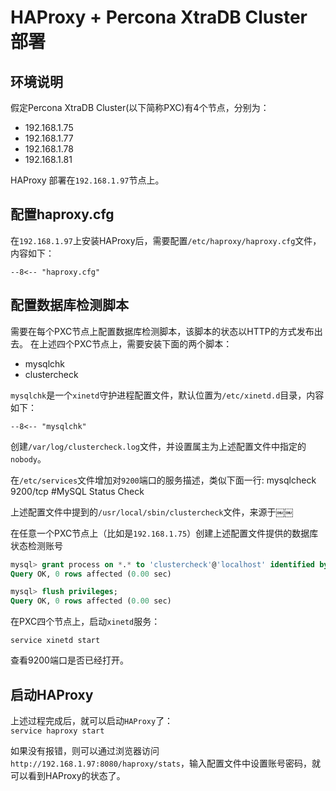 # HAProxy + Percona XtraDB Cluster 部署

## 环境说明

假定Percona XtraDB Cluster(以下简称PXC)有4个节点，分别为：  

- 192.168.1.75
- 192.168.1.77
- 192.168.1.78
- 192.168.1.81

HAProxy 部署在`192.168.1.97`节点上。

## 配置haproxy.cfg

在`192.168.1.97`上安装HAProxy后，需要配置`/etc/haproxy/haproxy.cfg`文件，内容如下：


```
--8<-- "haproxy.cfg"
```

## 配置数据库检测脚本

需要在每个PXC节点上配置数据库检测脚本，该脚本的状态以HTTP的方式发布出去。
在上述四个PXC节点上，需要安装下面的两个脚本：

- mysqlchk
- clustercheck

`mysqlchk`是一个`xinetd`守护进程配置文件，默认位置为`/etc/xinetd.d`目录，内容如下：

```
--8<-- "mysqlchk"
```

创建`/var/log/clustercheck.log`文件，并设置属主为上述配置文件中指定的`nobody`。

在`/etc/services`文件增加对`9200`端口的服务描述，类似下面一行:
mysqlcheck  9200/tcp     #MySQL Status Check

上述配置文件中提到的`/usr/local/sbin/clustercheck`文件，来源于￼￼

在任意一个PXC节点上（比如是`192.168.1.75`）创建上述配置文件提供的数据库状态检测账号

```sql
mysql> grant process on *.* to 'clustercheck'@'localhost' identified by 'clustercheckpassword!';
Query OK, 0 rows affected (0.00 sec)

mysql> flush privileges;
Query OK, 0 rows affected (0.00 sec)
```

在PXC四个节点上，启动`xinetd`服务：  

`service xinetd start`

查看9200端口是否已经打开。

## 启动HAProxy

上述过程完成后，就可以启动`HAProxy`了：   
`service haproxy start`

如果没有报错，则可以通过浏览器访问 `http://192.168.1.97:8080/haproxy/stats`，输入配置文件中设置账号密码，就可以看到HAProxy的状态了。